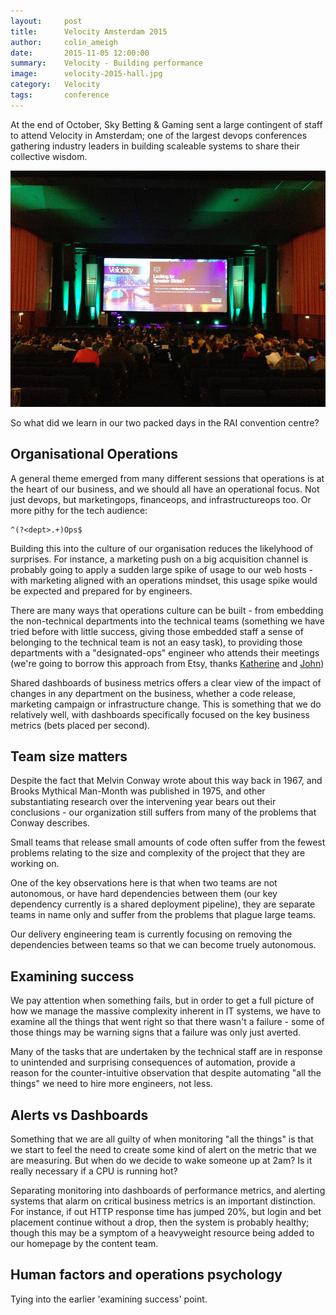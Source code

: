 ```yaml
---
layout:     post
title:      Velocity Amsterdam 2015
author:     colin_ameigh
date:       2015-11-05 12:00:00
summary:    Velocity - Building performance
image:      velocity-2015-hall.jpg
category:   Velocity
tags:       conference
---
```


At the end of October, Sky Betting & Gaming sent a large contingent of staff to attend Velocity
in Amsterdam; one of the largest devops conferences gathering industry leaders in building
scaleable systems to share their collective wisdom.

![Velocity](/images/velocity-2015-hall.jpg)

So what did we learn in our two packed days in the RAI convention centre?

Organisational Operations
-------------------------

A general theme emerged from many different sessions that operations is at the heart of our
business, and we should all have an operational focus.  Not just devops, but marketingops,
financeops, and infrastructureops too.  Or more pithy for the tech audience:

```
^(?<dept>.+)Ops$
```

Building this into the culture of our organisation reduces the likelyhood of surprises.
For instance, a marketing push on a big acquisition channel is probably going to apply a
sudden large spike of usage to our web hosts - with marketing aligned with an operations
mindset, this usage spike would be expected and prepared for by engineers.

There are many ways that operations culture can be built - from embedding the non-technical departments
into the technical teams (something we have tried before with little success, giving those embedded
staff a sense of belonging to the technical team is not an easy task), to providing those
departments with a "designated-ops" engineer who attends their meetings (we're going to
borrow this approach from Etsy, thanks [Katherine](https://twitter.com/beerops) and [John](https://twitter.com/allspaw))

Shared dashboards of business metrics offers a clear view of the impact of changes in
any department on the business, whether a code release, marketing campaign or infrastructure change.
This is something that we do relatively well, with dashboards specifically focused on the key
business metrics (bets placed per second).


Team size matters
-----------------

Despite the fact that Melvin Conway wrote about this way back in 1967, and Brooks Mythical Man-Month
was published in 1975, and other substantiating research over the intervening year bears out their
conclusions - our organization still suffers from many of the problems that Conway describes.

Small teams that release small amounts of code often suffer from the fewest problems relating to
the size and complexity of the project that they are working on.

One of the key observations here is that when two teams are not autonomous, or have hard dependencies
between them (our key dependency currently is a shared deployment pipeline), they are separate teams
in name only and suffer from the problems that plague large teams.

Our delivery engineering team is currently focusing on removing the dependencies between teams so
that we can become truely autonomous.

Examining success
-----------------

We pay attention when something fails, but in order to get a full picture of how we manage
the massive complexity inherent in IT systems, we have to examine all the things that went right
so that there wasn't a failure - some of those things may be warning signs that a failure
was only just averted.

Many of the tasks that are undertaken by the technical staff are in response to unintended and
surprising consequences of automation, provide a reason for the counter-intuitive observation that
despite automating "all the things" we need to hire more engineers, not less.

Alerts vs Dashboards
--------------------

Something that we are all guilty of when monitoring "all the things" is that we start to feel the
need to create some kind of alert on the metric that we are measuring.  But when do we decide
to wake someone up at 2am?  Is it really necessary if a CPU is running hot?

Separating monitoring into dashboards of performance metrics, and alerting systems that alarm on
critical business metrics is an important distinction.   For instance, if out HTTP response time
has jumped 20%, but login and bet placement continue without a drop, then the system is
probably healthy;  though this may be a symptom of a heavyweight resource being added to our
homepage by the content team.

Human factors and operations psychology
---------------------------------------

Tying into the earlier 'examining success' point.

